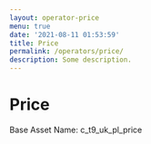 ```yaml
---
layout: operator-price
menu: true
date: '2021-08-11 01:53:59'
title: Price
permalink: /operators/price/
description: Some description.
---
```


# Price

Base Asset Name: c_t9_uk_pl_price